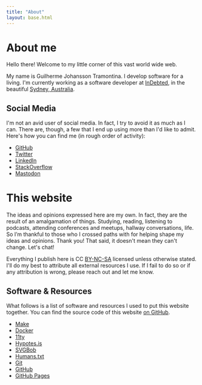 ```yaml
---
title: "About"
layout: base.html
---
```


# About me

Hello there! Welcome to my little corner of this vast world wide web.

My name is <span lang="pt-BR">Guilherme Johansson Tramontina</span>. I develop software for a living. I'm currently working as a software developer at [InDebted](https://indebted.co), in the beautiful [Sydney, Australia](https://en.wikipedia.org/wiki/Sydney).

## Social Media

I'm not an avid user of social media. In fact, I try to avoid it as much as I can. There are, though, a few that I end up using more than I'd like to admit. Here's how you can find me (in rough order of activity):

- [GitHub](https://github.com/gtramontina)
- [Twitter](https://twitter.com/@gtramontina)
- [LinkedIn](https://linkedin.com/in/gtramontina)
- [StackOverflow](https://stackoverflow.com/users/3130625/gtramontina)
- [Mastodon](https://mastodon.social/@gtramontina)

# This website

The ideas and opinions expressed here are my own. In fact, they are the result of an amalgamation of things. Studying, reading, listening to podcasts, attending conferences and meetups, hallway conversations, life. So I’m thankful to those who I crossed paths with for helping shape my ideas and opinions. Thank you! That said, it doesn't mean they can't change. Let's chat!

Everything I publish here is CC [BY-NC-SA](https://creativecommons.org/licenses/by-nc-sa/4.0/legalcode) licensed unless otherwise stated. I'll do my best to attribute all external resources I use. If I fail to do so or if any attribution is wrong, please reach out and let me know.

## Software & Resources

What follows is a list of software and resources I used to put this website together. You can find the source code of this website [on GitHub](https://github.com/gtramontina/gtramontina.github.io/).

- [Make](https://www.gnu.org/software/make/)
- [Docker](https://docker.com/)
- [11ty](https://www.11ty.dev/)
- [Hypotes.is](https://hypothes.is/)
- [SVGBob](https://github.com/ivanceras/svgbob/)
- [Humans.txt](http://humanstxt.org/)
- [Git](https://git-scm.com/)
- [GitHub](https://github.com/)
- [GitHub Pages](https://pages.github.com/)
